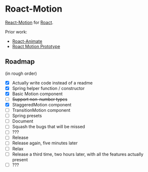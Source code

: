 # Roact-Motion
[React-Motion](https://github.com/chenglou/react-motion) for [Roact](https://github.com/Roblox/roact).

Prior work:

* [Roact-Animate](https://github.com/AmaranthineCodices/roact-animate)
* [Roact Motion Prototype](https://github.com/LPGhatguy/roact-motion-prototype)

## Roadmap

(in rough order)

- [x] Actually write code instead of a readme
- [x] Spring helper function / constructor
- [x] Basic Motion component
- [ ] ~~Support non-number types~~
- [x] StaggeredMotion component
- [ ] TransitionMotion component
- [ ] Spring presets
- [ ] Document
- [ ] Squash the bugs that will be missed
- [ ] ???
- [ ] Release
- [ ] Release again, five minutes later
- [ ] Relax
- [ ] Release a third time, two hours later, with all the features actually present
- [ ] ???